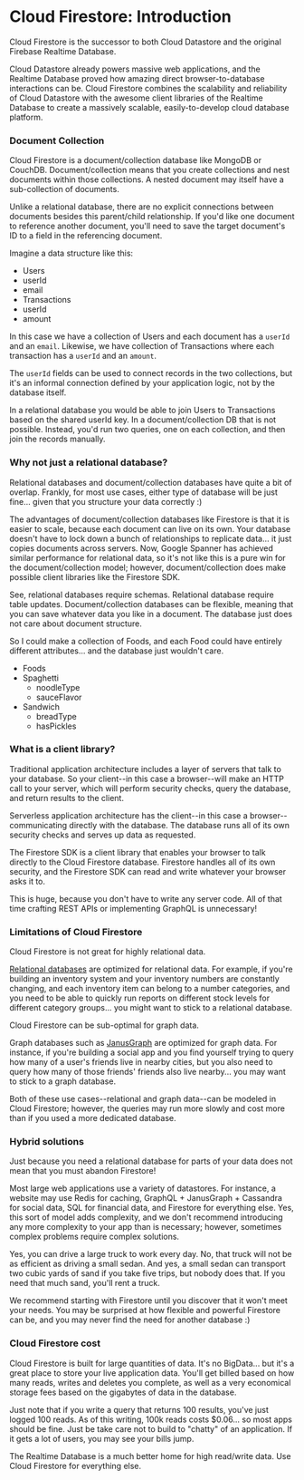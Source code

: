 # Cloud Firestore: Introduction

Cloud Firestore is the successor to both Cloud Datastore and the original Firebase Realtime Database.

Cloud Datastore already powers massive web applications, and the Realtime Database proved how amazing direct browser-to-database interactions can be. Cloud Firestore combines the scalability and reliability of Cloud Datastore with the awesome client libraries of the Realtime Database to create a massively scalable, easily-to-develop cloud database platform.

### Document Collection

Cloud Firestore is a document/collection database like MongoDB or CouchDB. Document/collection means that you create collections and nest documents within those collections. A nested document may itself have a sub-collection of documents.

Unlike a relational database, there are no explicit connections between documents besides this parent/child relationship. If you'd like one document to reference another document, you'll need to save the target document's ID to a field in the referencing document.

Imagine a data structure like this:

- Users
 - userId
 - email
- Transactions
 - userId
 - amount
 
In this case we have a collection of Users and each document has a ```userId``` and an ```email```. Likewise, we have collection of Transactions where each transaction has a ```userId``` and an ```amount```.

The ```userId``` fields can be used to connect records in the two collections, but it's an informal connection defined by your application logic, not by the database itself.

In a relational database you would be able to join Users to Transactions based on the shared userId key. In a document/collection DB that is not possible. Instead, you'd run two queries, one on each collection, and then join the records manually.

### Why not just a relational database?

Relational databases and document/collection databases have quite a bit of overlap. Frankly, for most use cases, either type of database will be just fine... given that you structure your data correctly :)

The advantages of document/collection databases like Firestore is that it is easier to scale, because each document can live on its own. Your database doesn't have to lock down a bunch of relationships to replicate data... it just copies documents across servers. Now, Google Spanner has achieved similar performance for relational data, so it's not like this is a pure win for the document/collection model; however, document/collection does make possible client libraries like the Firestore SDK.

See, relational databases require schemas. Relational database require table updates. Document/collection databases can be flexible, meaning that you can save whatever data you like in a document. The database just does not care about document structure.

So I could make a collection of Foods, and each Food could have entirely different attributes... and the database just wouldn't care.

- Foods
 - Spaghetti
   - noodleType
   - sauceFlavor
 - Sandwich
   - breadType
   - hasPickles
  

### What is a client library?

Traditional application architecture includes a layer of servers that talk to your database. So your client--in this case a browser--will make an HTTP call to your server, which will perform security checks, query the database, and return results to the client.

Serverless application architecture has the client--in this case a browser--communicating directly with the database. The database runs all of its own security checks and serves up data as requested.

The Firestore SDK is a client library that enables your browser to talk directly to the Cloud Firestore database. Firestore handles all of its own security, and the Firestore SDK can read and write whatever your browser asks it to.

This is huge, because you don't have to write any server code. All of that time crafting REST APIs or implementing GraphQL is unnecessary!

### Limitations of Cloud Firestore

Cloud Firestore is not great for highly relational data. 

[Relational databases](https://cloud.google.com/sql/) are optimized for relational data. For example, if you're building an inventory system and your inventory numbers are constantly changing, and each inventory item can belong to a number categories, and you need to be able to quickly run reports on different stock levels for different category groups... you might want to stick to a relational database. 

Cloud Firestore can be sub-optimal for graph data.

Graph databases such as [JanusGraph](http://janusgraph.org/) are optimized for graph data. For instance, if you're building a social app and you find yourself trying to query how many of a user's friends live in nearby cities, but you also need to query how many of those friends' friends also live nearby... you may want to stick to a graph database.

Both of these use cases--relational and graph data--can be modeled in Cloud Firestore; however, the queries may run more slowly and cost more than if you used a more dedicated database. 

### Hybrid solutions

Just because you need a relational database for parts of your data does not mean that you must abandon Firestore!

Most large web applications use a variety of datastores. For instance, a website may use Redis for caching, GraphQL + JanusGraph + Cassandra for social data, SQL for financial data, and Firestore for everything else. Yes, this sort of model adds complexity, and we don't recommend introducing any more complexity to your app than is necessary; however, sometimes complex problems require complex solutions.

Yes, you can drive a large truck to work every day. No, that truck will not be as efficient as driving a small sedan. And yes, a small sedan can transport two cubic yards of sand if you take five trips, but nobody does that. If you need that much sand, you'll rent a truck.

We recommend starting with Firestore until you discover that it won't meet your needs. You may be surprised at how flexible and powerful Firestore can be, and you may never find the need for another database :)

### Cloud Firestore cost

Cloud Firestore is built for large quantities of data. It's no BigData... but it's a great place to store your live application data. You'll get billed based on how many reads, writes and deletes you complete, as well as a very economical storage fees based on the gigabytes of data in the database.

Just note that if you write a query that returns 100 results, you've just logged 100 reads. As of this writing, 100k reads costs $0.06... so most apps should be fine. Just be take care not to build to "chatty" of an application. If it gets a lot of users, you may see your bills jump.

The Realtime Database is a much better home for high read/write data. Use Cloud Firestore for everything else.